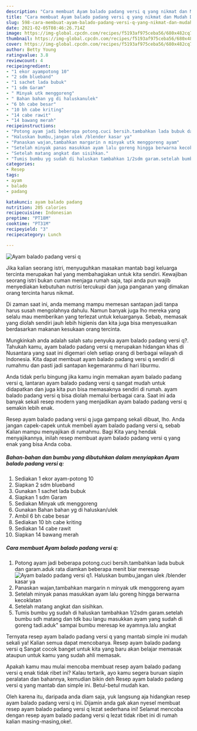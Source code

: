```yaml
---
description: "Cara membuat Ayam balado padang versi q yang nikmat dan Mudah Dibuat"
title: "Cara membuat Ayam balado padang versi q yang nikmat dan Mudah Dibuat"
slug: 598-cara-membuat-ayam-balado-padang-versi-q-yang-nikmat-dan-mudah-dibuat
date: 2021-02-05T08:46:26.714Z
image: https://img-global.cpcdn.com/recipes/f5193af975ceba56/680x482cq70/ayam-balado-padang-versi-q-foto-resep-utama.jpg
thumbnail: https://img-global.cpcdn.com/recipes/f5193af975ceba56/680x482cq70/ayam-balado-padang-versi-q-foto-resep-utama.jpg
cover: https://img-global.cpcdn.com/recipes/f5193af975ceba56/680x482cq70/ayam-balado-padang-versi-q-foto-resep-utama.jpg
author: Betty Young
ratingvalue: 3.8
reviewcount: 4
recipeingredient:
- "1 ekor ayampotong 10"
- "2 sdm blueband"
- "1 sachet lada bubuk"
- "1 sdm Garam"
- " Minyak utk menggoreng"
- " Bahan bahan yg di haluskanulek"
- "6 bh cabe besar"
- "10 bh cabe kriting"
- "14 cabe rawit"
- "14 bawang merah"
recipeinstructions:
- "Potong ayam jadi beberapa potong.cuci bersih.tambahkan lada bubuk dan garam.aduk rata diamkan beberapa menit biar meresap"
- "Haluskan bumbu,jangan ulek /blender kasar ya"
- "Panaskan wajan,tambahkan margarin n minyak utk menggoreng ayam"
- "Setelah minyak panas masukkan ayam lalu goreng hingga berwarna kecoklatan"
- "Setelah matang angkat dan sisihkan."
- "Tumis bumbu yg sudah di haluskan tambahkan 1/2sdm garam.setelah bumbu sdh matang dan tdk bau langu masukkan ayam yang sudah di goreng tadi.aduk&#34; sampai bumbu meresap ke ayamnya.lalu angkat"
categories:
- Resep
tags:
- ayam
- balado
- padang

katakunci: ayam balado padang 
nutrition: 205 calories
recipecuisine: Indonesian
preptime: "PT18M"
cooktime: "PT31M"
recipeyield: "3"
recipecategory: Lunch

---
```



![Ayam balado padang versi q](https://img-global.cpcdn.com/recipes/f5193af975ceba56/680x482cq70/ayam-balado-padang-versi-q-foto-resep-utama.jpg)

Jika kalian seorang istri, menyuguhkan masakan mantab bagi keluarga tercinta merupakan hal yang membahagiakan untuk kita sendiri. Kewajiban seorang istri bukan cuman menjaga rumah saja, tapi anda pun wajib menyediakan kebutuhan nutrisi tercukupi dan juga panganan yang dimakan orang tercinta harus nikmat.

Di zaman  saat ini, anda memang mampu memesan santapan jadi tanpa harus susah mengolahnya dahulu. Namun banyak juga lho mereka yang selalu mau memberikan yang terlezat untuk keluarganya. Sebab, memasak yang diolah sendiri jauh lebih higienis dan kita juga bisa menyesuaikan berdasarkan makanan kesukaan orang tercinta. 



Mungkinkah anda adalah salah satu penyuka ayam balado padang versi q?. Tahukah kamu, ayam balado padang versi q merupakan hidangan khas di Nusantara yang saat ini digemari oleh setiap orang di berbagai wilayah di Indonesia. Kita dapat membuat ayam balado padang versi q sendiri di rumahmu dan pasti jadi santapan kegemaranmu di hari liburmu.

Anda tidak perlu bingung jika kamu ingin memakan ayam balado padang versi q, lantaran ayam balado padang versi q sangat mudah untuk didapatkan dan juga kita pun bisa memasaknya sendiri di rumah. ayam balado padang versi q bisa diolah memalui berbagai cara. Saat ini ada banyak sekali resep modern yang menjadikan ayam balado padang versi q semakin lebih enak.

Resep ayam balado padang versi q juga gampang sekali dibuat, lho. Anda jangan capek-capek untuk membeli ayam balado padang versi q, sebab Kalian mampu menyajikan di rumahmu. Bagi Kita yang hendak menyajikannya, inilah resep membuat ayam balado padang versi q yang enak yang bisa Anda coba.

<!--inarticleads1-->

##### Bahan-bahan dan bumbu yang dibutuhkan dalam menyiapkan Ayam balado padang versi q:

1. Sediakan 1 ekor ayam-potong 10
1. Siapkan 2 sdm blueband
1. Gunakan 1 sachet lada bubuk
1. Siapkan 1 sdm Garam
1. Sediakan  Minyak utk menggoreng
1. Gunakan  Bahan bahan yg di haluskan/ulek
1. Ambil 6 bh cabe besar
1. Sediakan 10 bh cabe kriting
1. Sediakan 14 cabe rawit
1. Siapkan 14 bawang merah




<!--inarticleads2-->

##### Cara membuat Ayam balado padang versi q:

1. Potong ayam jadi beberapa potong.cuci bersih.tambahkan lada bubuk dan garam.aduk rata diamkan beberapa menit biar meresap
<img src="https://img-global.cpcdn.com/steps/ff552a1c5b922f96/160x128cq70/ayam-balado-padang-versi-q-langkah-memasak-1-foto.jpg" alt="Ayam balado padang versi q">1. Haluskan bumbu,jangan ulek /blender kasar ya
1. Panaskan wajan,tambahkan margarin n minyak utk menggoreng ayam
1. Setelah minyak panas masukkan ayam lalu goreng hingga berwarna kecoklatan
1. Setelah matang angkat dan sisihkan.
1. Tumis bumbu yg sudah di haluskan tambahkan 1/2sdm garam.setelah bumbu sdh matang dan tdk bau langu masukkan ayam yang sudah di goreng tadi.aduk&#34; sampai bumbu meresap ke ayamnya.lalu angkat




Ternyata resep ayam balado padang versi q yang mantab simple ini mudah sekali ya! Kalian semua dapat mencobanya. Resep ayam balado padang versi q Sangat cocok banget untuk kita yang baru akan belajar memasak ataupun untuk kamu yang sudah ahli memasak.

Apakah kamu mau mulai mencoba membuat resep ayam balado padang versi q enak tidak ribet ini? Kalau tertarik, ayo kamu segera buruan siapin peralatan dan bahannya, kemudian bikin deh Resep ayam balado padang versi q yang mantab dan simple ini. Betul-betul mudah kan. 

Oleh karena itu, daripada anda diam saja, yuk langsung aja hidangkan resep ayam balado padang versi q ini. Dijamin anda gak akan nyesel membuat resep ayam balado padang versi q lezat sederhana ini! Selamat mencoba dengan resep ayam balado padang versi q lezat tidak ribet ini di rumah kalian masing-masing,oke!.

